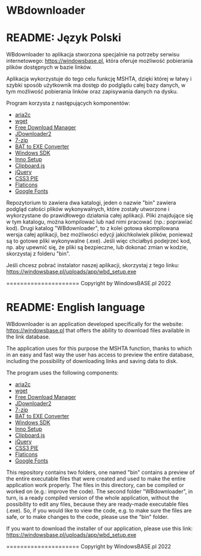 # WBdownloader

README: Język Polski
===============================

WBdownloader to aplikacja stworzona specjalnie na potrzeby serwisu internetowego: https://windowsbase.pl, która oferuje możliwość pobierania plików dostępnych w bazie linków.

Aplikacja wykorzystuje do tego celu funkcję MSHTA, dzięki której w łatwy i szybki sposób użytkownik ma dostęp do podglądu całej bazy danych, w tym możliwość pobierania linków oraz zapisywania danych na dysku.

Program korzysta z następujących komponentów:

<ul>
        <li><a target="_blank" href="https://aria2.github.io/">aria2c</a></li>
        <li><a target="_blank" href="https://www.gnu.org/software/wget/">wget</a></li>
        <li><a target="_blank" href="https://www.freedownloadmanager.org/">Free Download Manager</a></li>
        <li><a target="_blank" href="https://jdownloader.org/">JDownloader2</a></li>
        <li><a target="_blank" href="https://www.7-zip.org/">7-zip</a></li>
        <li><a target="_blank" href="https://www.battoexeconverter.com/">BAT to EXE Converter</a></li>
        <li><a target="_blank" href="https://developer.microsoft.com/en-us/windows/downloads/windows-sdk/">Windows SDK</a></li>
        <li><a target="_blank" href="https://jrsoftware.org/isinfo.php">Inno Setup</a></li>
        <li><a target="_blank" href="https://github.com/zenorocha/clipboard.js/">Clipboard.js</a></li>
        <li><a target="_blank" href="https://jquery.com/">jQuery</a></li>
        <li><a target="_blank" href="http://css3pie.com/documentation/building-pie-from-source/">CSS3 PIE</a></li>
        <li><a target="_blank" href="https://www.flaticon.com/">Flaticons</a></li>
        <li><a target="_blank" href="https://github.com/google/fonts">Google Fonts</a></li>
</ul>

Repozytorium to zawiera dwa katalogi, jeden o nazwie "bin" zawiera podgląd całości plików wykonywalnych, które zostały utworzone i wykorzystane do prawidłowego działania całej aplikacji. Pliki znajdujące się w tym katalogu, można kompilować lub nad nimi pracować (np.: poprawiać kod). Drugi katalog "WBdownloader", to z kolei gotowa skompilowana wersja całej aplikacji, bez możliwości edycji jakichkolwiek plików, ponieważ są to gotowe pliki wykonywalne (.exe). Jeśli więc chciałbyś podejrzeć kod, np. aby upewnić się, że pliki są bezpieczne, lub dokonać zmian w kodzie, skorzystaj z folderu "bin".

Jeśli chcesz pobrać instalator naszej aplikacji, skorzystaj z tego linku: https://windowsbase.pl/uploads/app/wbd_setup.exe

=====================
Copyright by WindowsBASE.pl 
2022



README: English language
===============================

WBdownloader is an application developed specifically for the website: https://windowsbase.pl that offers the ability to download files available in the link database.

The application uses for this purpose the MSHTA function, thanks to which in an easy and fast way the user has access to preview the entire database, including the possibility of downloading links and saving data to disk.

The program uses the following components:
<ul>
        <li><a target="_blank" href="https://aria2.github.io/">aria2c</a></li>
        <li><a target="_blank" href="https://www.gnu.org/software/wget/">wget</a></li>
        <li><a target="_blank" href="https://www.freedownloadmanager.org/">Free Download Manager</a></li>
        <li><a target="_blank" href="https://jdownloader.org/">JDownloader2</a></li>
        <li><a target="_blank" href="https://www.7-zip.org/">7-zip</a></li>
        <li><a target="_blank" href="https://www.battoexeconverter.com/">BAT to EXE Converter</a></li>
        <li><a target="_blank" href="https://developer.microsoft.com/en-us/windows/downloads/windows-sdk/">Windows SDK</a></li>
        <li><a target="_blank" href="https://jrsoftware.org/isinfo.php">Inno Setup</a></li>
        <li><a target="_blank" href="https://github.com/zenorocha/clipboard.js/">Clipboard.js</a></li>
        <li><a target="_blank" href="https://jquery.com/">jQuery</a></li>
        <li><a target="_blank" href="http://css3pie.com/documentation/building-pie-from-source/">CSS3 PIE</a></li>
        <li><a target="_blank" href="https://www.flaticon.com/">Flaticons</a></li>
        <li><a target="_blank" href="https://github.com/google/fonts">Google Fonts</a></li>
</ul>

This repository contains two folders, one named "bin" contains a preview of the entire executable files that were created and used to make the entire application work properly. The files in this directory, can be compiled or worked on (e.g.: improve the code). The second folder "WBdownloader", in turn, is a ready compiled version of the whole application, without the possibility to edit any files, because they are ready-made executable files (.exe). So, if you would like to view the code, e.g. to make sure the files are safe, or to make changes to the code, please use the "bin" folder.

If you want to download the installer of our application, please use this link: https://windowsbase.pl/uploads/app/wbd_setup.exe

=====================
Copyright by WindowsBASE.pl 
2022
